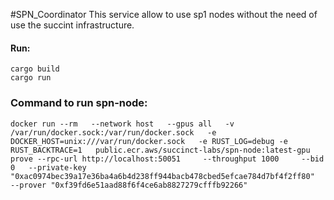 #SPN_Coordinator
This service allow to use sp1 nodes without the need of use the succint infrastructure.

#### Run:
```
cargo build
cargo run
```

### Command to run spn-node:
```
docker run --rm   --network host   --gpus all   -v /var/run/docker.sock:/var/run/docker.sock   -e DOCKER_HOST=unix:///var/run/docker.sock   -e RUST_LOG=debug -e RUST_BACKTRACE=1   public.ecr.aws/succinct-labs/spn-node:latest-gpu prove --rpc-url http://localhost:50051     --throughput 1000     --bid 0   --private-key "0xac0974bec39a17e36ba4a6b4d238ff944bacb478cbed5efcae784d7bf4f2ff80"     --prover "0xf39fd6e51aad88f6f4ce6ab8827279cfffb92266"
```